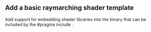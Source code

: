 Add a basic raymarching shader template
---
Add support for embedding shader libraries into the binary that can be included by the #pragma include .
